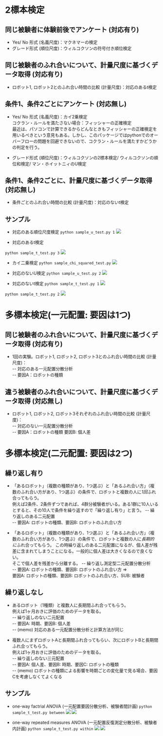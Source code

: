 # 2標本検定

## 同じ被験者に体験前後でアンケート (対応有り)

- Yes/ No 形式 (名義尺度)：マクネマーの検定
- グレード形式 (順位尺度)：ウィルコクソンの符号付き順位検定


## 同じ被験者のふれ合いについて、計量尺度に基づくデータ取得 (対応有り)

- ロボット1, ロボット2とのふれ合い時間の比較 (計量尺度)：対応のあるt検定


## 条件1、条件2ごとにアンケート (対応無し)

- Yes/ No 形式 (名義尺度)：カイ2乗検定  
コクラン・ルールを満たさない場合：フィッシャーの正確検定  
最近は、パソコンで計算できるからどんなときもフィッシャーの正確検定を用いるべきという意見もある。しかし、このパッケージではpythonでのオーバーフローの問題を回避できないので、コクラン・ルールを満たすかどうかの判定を行う。 

- グレード形式 (順位尺度)：ウィルコクソンの2標本検定/ ウィルコクソンの順位和検定/ マン・ホイットニィのU検定


## 条件1、条件2ごとに、計量尺度に基づくデータ取得 (対応無し)

- 条件ごとのふれ合い時間の比較 (計量尺度)：対応のないt検定

## サンプル

- 対応のある順位尺度検定
```python sample_u_test.py 1```
![](sample_fig/sample8.png)

- 対応のあるt検定

```python sample_t_test.py 3```
![](sample_fig/sample3.png)

- カイ二乗検定
```python sample_chi_squared_test.py```
![](sample_fig/sample10.png)

- 対応のないU検定
```python sample_u_test.py 2```
![](sample_fig/sample9.png)

- 対応のないt検定
```python sample_t_test.py 1```
![](sample_fig/sample1.png)

```python sample_t_test.py 2```
![](sample_fig/sample2.png)


# 多標本検定(一元配置: 要因は1つ)

## 同じ被験者のふれ合いについて、計量尺度に基づくデータ取得 (対応有り)

- 1回の実験。ロボット1, ロボット2, ロボット3とのふれ合い時間の比較 (計量尺度)：  
-- 対応のある一元配置分散分析  
-- 要因A：ロボットの種類

## 違う被験者のふれ合いについて、計量尺度に基づくデータ取得 (対応無し)

- ロボット1, ロボット2, ロボット3それぞれのふれ合い時間の比較 (計量尺度)：  
-- 対応のない一元配置分散分析  
-- 要因A：ロボットの種類  要因B: 個人差  

# 多標本検定(二元配置: 要因は2つ)

## 繰り返し有り

- 「あるロボット」（複数の種類があり、1つ選ぶ）と「あるふれ合い方」（複数のふれ合い方があり、1つ選ぶ）の条件で、ロボットと複数の人に*1回*ふれ合ってもらう。  
例えば2条件、2条件ずつであれば、4群分被験者がいる。ある1群に10人いるとすると、その10人で条件を繰り返すので「繰り返し有り」と言う。
-- 繰り返しのある二元配置  
-- 要因A: ロボットの種類、要因B: ロボットのふれ合い方  

- 「あるロボット」（複数の種類があり、1つ選ぶ）と「あるふれ合い方」（複数のふれ合い方があり、1つ選ぶ）の条件で、ロボットと複数の人に*長期的に*ふれ合ってもらう。  この時繰り返しのある二元配置になるが、個人差が残差に含まれてしまうことになる。一般的に個人差は大きくなるので良くない。  
そこで個人差を残差から分離する。
-- 繰り返し測定型二元配置分散分析    
-- 要因A: ロボットの種類、要因B: ロボットのふれ合い方 =>   
要因A: ロボットの種類、要因B: ロボットのふれ合い方、SUB: 被験者

## 繰り返しなし

- あるロボット（1種類）と複数人に長期間ふれ合ってもらう。  
例えば1ヶ月おきに評価のためのデータを取る。  
-- 繰り返しのない二元配置  
-- 要因A: 時期、要因B: 個人差   
-- (memo) 対応のある一元配置分散分析と計算方法が同じ  

- 複数人にまずロボットAと長期間ふれ合ってもらい、次にロボットBと長期間ふれ合ってもらう。  
例えば1ヶ月おきに評価のためのデータを取る。  
-- 繰り返しのない三元配置  
-- 要因A: 個人差、要因B: 時期、要因C: ロボットの種類  
-- (memo) ロボットの種類による影響を時期ごとの変化量で見る場合、要因Cを考慮しなくてよくなる
  
## サンプル

- one-way factrial ANOVA (一元配置要因分散分析、被験者間計画)
```python sample_t_test.py between```
![](sample_fig/sample4.png)
![](sample_fig/sample5.png)

- one-way repeated measures ANOVA (一元配置反復測定分散分析、被験者内計画)
```python sample_t_test.py within```
![](sample_fig/sample6.png)
![](sample_fig/sample7.png)



